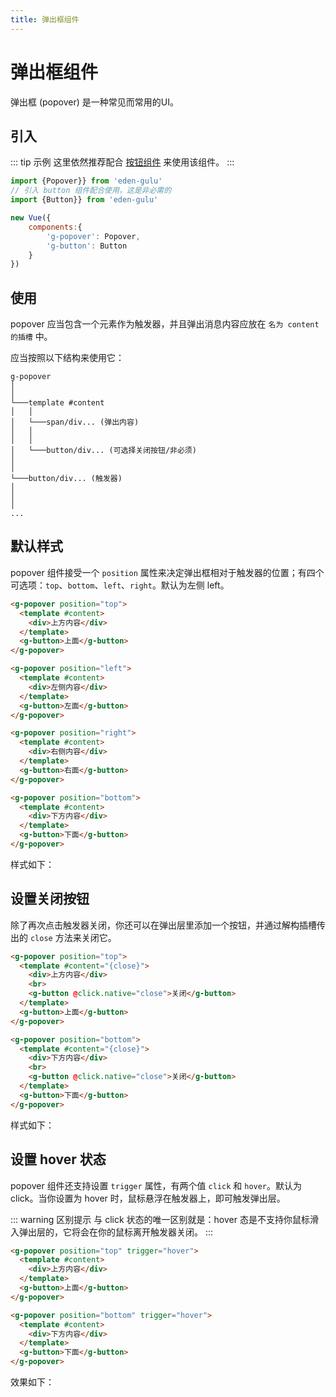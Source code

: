 ```yaml
---
title: 弹出框组件
---
```


# 弹出框组件

弹出框 (popover) 是一种常见而常用的UI。

## 引入

::: tip 示例
这里依然推荐配合 [按钮组件](button.md) 来使用该组件。
:::

```js
import {Popover}} from 'eden-gulu'
// 引入 button 组件配合使用，这是非必需的
import {Button}} from 'eden-gulu'

new Vue({
    components:{
        'g-popover': Popover,
        'g-button': Button
    }
})
```

## 使用

popover 应当包含一个元素作为触发器，并且弹出消息内容应放在 `名为 content 的插槽` 中。

应当按照以下结构来使用它：

```
g-popover
│   
│
└───template #content
│   │   
│   └───span/div... (弹出内容)
│   │   
│   │    
│   └───button/div... (可选择关闭按钮/非必须)         
│          
│   
└───button/div... (触发器)   
│     
│                 
│ 
...  
```

## 默认样式

popover 组件接受一个 `position` 属性来决定弹出框相对于触发器的位置；有四个可选项：`top`、`bottom`、`left`、`right`。默认为左侧 left。

```html
<g-popover position="top">
  <template #content>
    <div>上方内容</div>
  </template>
  <g-button>上面</g-button>
</g-popover>

<g-popover position="left">
  <template #content>
    <div>左侧内容</div>
  </template>
  <g-button>左面</g-button>
</g-popover>

<g-popover position="right">
  <template #content>
    <div>右侧内容</div>
  </template>
  <g-button>右面</g-button>
</g-popover>

<g-popover position="bottom">
  <template #content>
    <div>下方内容</div>
  </template>
  <g-button>下面</g-button>
</g-popover>
```

样式如下：

<ClientOnly>
<popover-demo-default></popover-demo-default>
</ClientOnly>

## 设置关闭按钮

除了再次点击触发器关闭，你还可以在弹出层里添加一个按钮，并通过解构插槽传出的 `close` 方法来关闭它。

```html
<g-popover position="top">
  <template #content="{close}">
    <div>上方内容</div>
    <br>
    <g-button @click.native="close">关闭</g-button>
  </template>
  <g-button>上面</g-button>
</g-popover>

<g-popover position="bottom">
  <template #content="{close}">
    <div>下方内容</div>
    <br>
    <g-button @click.native="close">关闭</g-button>
  </template>
  <g-button>下面</g-button>
</g-popover>
```

样式如下：

<ClientOnly>
<popover-demo-close></popover-demo-close>
</ClientOnly>

## 设置 hover 状态

popover 组件还支持设置 `trigger` 属性，有两个值 `click` 和 `hover`。默认为 click。当你设置为 hover 时，鼠标悬浮在触发器上，即可触发弹出层。

::: warning 区别提示
与 click 状态的唯一区别就是：hover 态是不支持你鼠标滑入弹出层的，它将会在你的鼠标离开触发器关闭。
:::

```html
<g-popover position="top" trigger="hover">
  <template #content>
    <div>上方内容</div>
  </template>
  <g-button>上面</g-button>
</g-popover>

<g-popover position="bottom" trigger="hover">
  <template #content>
    <div>下方内容</div>
  </template>
  <g-button>下面</g-button>
</g-popover>
```

效果如下：

<ClientOnly>
<popover-demo-hover></popover-demo-hover>
</ClientOnly>